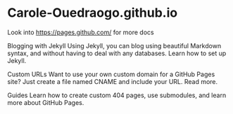 # Carole-Ouedraogo.github.io

Look into https://pages.github.com/ for more docs

Blogging with Jekyll
Using Jekyll, you can blog using beautiful Markdown syntax, and without having to deal with any databases. Learn how to set up Jekyll.

Custom URLs
Want to use your own custom domain for a GitHub Pages site? Just create a file named CNAME and include your URL. Read more.

Guides
Learn how to create custom 404 pages, use submodules, and learn more about GitHub Pages.
